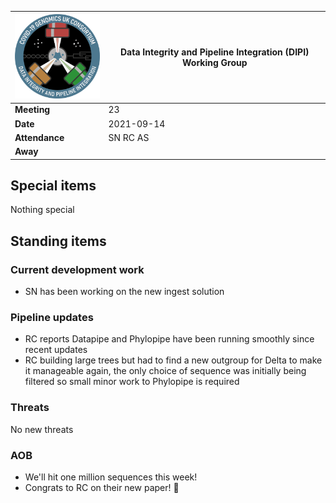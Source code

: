 | <img src="/assets/dipi.png" alt="DIPI Badge" width="150">      | Data Integrity and Pipeline Integration (DIPI) Working Group |
| -------------- | -------------------- |
| **Meeting**    | 23                   |
| **Date**       | 2021-09-14           |
| **Attendance** | SN RC AS             |
| **Away**       |                      |


## Special items

Nothing special

## Standing items

### Current development work

* SN has been working on the new ingest solution

### Pipeline updates

* RC reports Datapipe and Phylopipe have been running smoothly since recent updates
* RC building large trees but had to find a new outgroup for Delta to make it manageable again, the only choice of sequence was initially being filtered so small minor work to Phylopipe is required

### Threats

No new threats

### AOB

* We'll hit one million sequences this week!
* Congrats to RC on their new paper! 🎉
